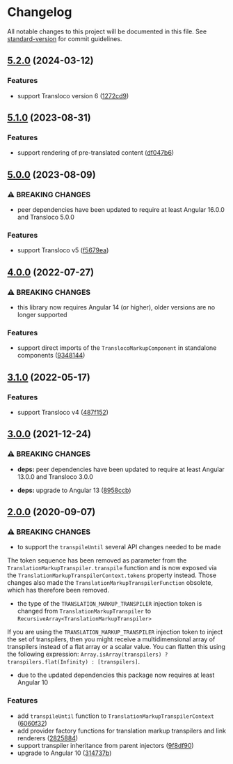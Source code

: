 # Changelog

All notable changes to this project will be documented in this file. See [standard-version](https://github.com/conventional-changelog/standard-version) for commit guidelines.

## [5.2.0](https://github.com/dscheerens/ngx-transloco-markup/compare/v5.1.0...v5.2.0) (2024-03-12)


### Features

* support Transloco version 6 ([1272cd9](https://github.com/dscheerens/ngx-transloco-markup/commit/1272cd9392f1d7f2ce08ff68c45731ec69a4c8bd))

## [5.1.0](https://github.com/dscheerens/ngx-transloco-markup/compare/v5.0.1...v5.1.0) (2023-08-31)


### Features

* support rendering of pre-translated content ([df047b6](https://github.com/dscheerens/ngx-transloco-markup/commit/df047b6293087728995f0d58f5bafe6a7b7d6bc3))

## [5.0.0](https://github.com/dscheerens/ngx-transloco-markup/compare/v4.0.0...v5.0.0) (2023-08-09)


### ⚠ BREAKING CHANGES

* peer dependencies have been updated to require at least Angular 16.0.0 and Transloco 5.0.0

### Features

* support Transloco v5 ([f5679ea](https://github.com/dscheerens/ngx-transloco-markup/commit/f5679eaa5669033c347dc59a6e66bfacffdfb283))

## [4.0.0](https://github.com/dscheerens/ngx-transloco-markup/compare/v3.1.0...v4.0.0) (2022-07-27)


### ⚠ BREAKING CHANGES

* this library now requires Angular 14 (or higher), older versions are no longer supported

### Features

* support direct imports of the `TranslocoMarkupComponent` in standalone components ([9348144](https://github.com/dscheerens/ngx-transloco-markup/commit/93481443822cf48bd93784d15e00ad0fc076d2fd))

## [3.1.0](https://github.com/dscheerens/ngx-transloco-markup/compare/v3.0.0...v3.1.0) (2022-05-17)


### Features

* support Transloco v4 ([487f152](https://github.com/dscheerens/ngx-transloco-markup/commit/487f1526c6c631209796098bdcc1fa461da533ec))

## [3.0.0](https://github.com/dscheerens/ngx-transloco-markup/compare/v2.0.0...v3.0.0) (2021-12-24)


### ⚠ BREAKING CHANGES

* **deps:** peer dependencies have been updated to require at least Angular 13.0.0 and Transloco 3.0.0

* **deps:** upgrade to Angular 13 ([8958ccb](https://github.com/dscheerens/ngx-transloco-markup/commit/8958ccb60d25701a71fda8ec17179ba7ac0da8f2))

## [2.0.0](https://github.com/dscheerens/ngx-transloco-markup/compare/v1.0.0...v2.0.0) (2020-09-07)


### ⚠ BREAKING CHANGES

* to support the `transpileUntil` several API changes needed to be made

The token sequence has been removed as parameter from the `TranslationMarkupTranspiler.transpile` function and is now exposed via the `TranslationMarkupTranspilerContext.tokens` property instead.
Those changes also made the `TranslationMarkupTranspilerFunction` obsolete, which has therefore been removed.
* the type of the `TRANSLATION_MARKUP_TRANSPILER` injection token is changed from `TranslationMarkupTranspiler` to `RecursiveArray<TranslationMarkupTranspiler>`

If you are using the `TRANSLATION_MARKUP_TRANSPILER` injection token to inject the set of transpilers, then you might receive a multidimensional array of transpilers instead of a flat array or a scalar value. You can flatten this using the following expression: `Array.isArray(transpilers) ? transpilers.flat(Infinity) : [transpilers]`.
* due to the updated dependencies this package now requires at least Angular 10

### Features

* add `transpileUntil` function to `TranslationMarkupTranspilerContext` ([6060f32](https://github.com/dscheerens/ngx-transloco-markup/commit/6060f32b8971b19ed2251e00d74b36a234c3b135))
* add provider factory functions for translation markup transpilers and link renderers ([2825884](https://github.com/dscheerens/ngx-transloco-markup/commit/2825884f1873c3fe2a1d7e0af946499d6e3317d0))
* support transpiler inheritance from parent injectors ([9f8df90](https://github.com/dscheerens/ngx-transloco-markup/commit/9f8df90ea126081b2c625c27c878fb64c10ee87c))
* upgrade to Angular 10 ([314737b](https://github.com/dscheerens/ngx-transloco-markup/commit/314737b4994dab32bec8ce4eaece1cab4b65501d))
